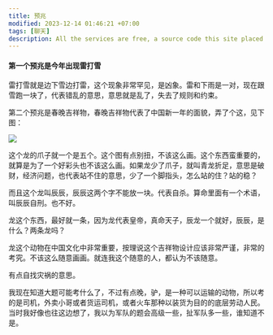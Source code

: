 ```yaml
---
title: 预兆
modified: 2023-12-14 01:46:21 +07:00
tags: [聊天]
description: All the services are free, a source code this site placed on github repository and intergration with netlify service, another service that you can use is github page for hosting your own static site.
---
```


####  第一个预兆是今年出现雷打雪

雷打雪就是边下雪边打雷，这个现象非常罕见，是凶象。雷和下雨是一对，现在跟雪跑一块了，代表错乱的意思，意思就是乱了，失去了规则和约束。

第二个预兆是春晚吉祥物，春晚吉祥物代表了中国新一年的面貌，弄了个这，见下图：

![](https://tse3-mm.cn.bing.net/th/id/OIP-C.L_F4jY-7amCLV-XBpdcj1gHaEK?w=310&h=180&c=7&r=0&o=5&dpr=1.3&pid=1.7)



这个龙的爪子就一个是五个。这个图有点别扭，不该这么画。这个东西蛮重要的，就算是为了一个好彩头也不该这么画。如果龙少了爪子，就叫青龙折足，意思是破财，经济问题，也代表站不住的意思，少了一个脚指头，怎么站的住？站的稳？

而且这个龙叫辰辰，辰辰这两个字不能放一块。代表自杀。算命里面有一个术语，叫辰辰自刑。也不好。

龙这个东西，最好就一条，因为龙代表皇帝，真命天子，辰龙一个就好，辰辰，是什么？两条龙吗？

龙这个动物在中国文化中非常重要，按理说这个吉祥物设计应该非常严谨，非常的考究。不该这么随意画画。就连我这个随意的人，都认为不该随意。

有点自找灾祸的意思。

我现在知道大题可能考什么了，不过有点晚，驴，是一种可以运输的动物，所以考的是司机，外卖小哥或者货运司机，或者火车那种以装货为目的的底层劳动人民。当时我好像也往这边想了，我以为军队的题会高级一些，扯军队多一些，谁知道不是。





